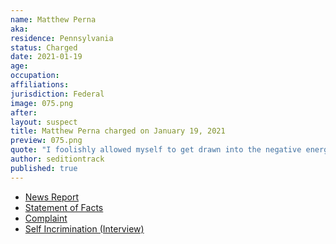 ```yaml
---
name: Matthew Perna
aka:
residence: Pennsylvania
status: Charged
date: 2021-01-19
age:
occupation:
affiliations:
jurisdiction: Federal
image: 075.png
after:
layout: suspect
title: Matthew Perna charged on January 19, 2021
preview: 075.png
quote: "I foolishly allowed myself to get drawn into the negative energy emanating from that building."
author: seditiontrack
published: true
---
```


- [News Report](https://www.post-gazette.com/news/crime-courts/2021/01/19/Western-Pennsylvania-charged-US-Capitol-riot-insurrection-matthew-perna-jorden-mink/stories/202101190125)
- [Statement of Facts](https://www.justice.gov/opa/page/file/1356831/download)
- [Complaint](https://www.justice.gov/opa/page/file/1356826/download)
- [Self Incrimination (Interview)](https://www.ncnewsonline.com/news/local_news/fbi-agents-meet-with-sharpsville-resident/article_fa8fe7f9-62fc-5363-8d22-9e13ea81b1e1.html)

